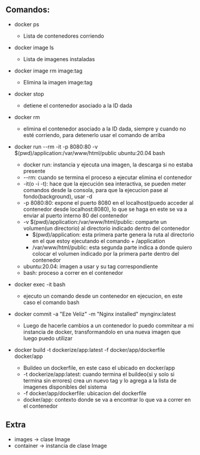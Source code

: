 ## Comandos: 

* docker ps
  * Lista de contenedores corriendo

* docker image ls
  * Lista de imagenes instaladas
* docker image rm image:tag
  * Elimina la imagen image:tag

* docker stop <container-id-here>
  * detiene el contenedor asociado a la ID dada
* docker rm <container-id-here>
  * elimina el contenedor asociado a la ID dada, siempre y cuando no esté corriendo, para detenerlo usar el comando de arriba

* docker run --rm -it -p 8080:80 -v $(pwd)/application:/var/www/html/public ubuntu:20.04 bash
  * docker run: instancia y ejecuta una imagen, la descarga si no estaba presente
  * --rm: cuando se termina el proceso a ejecutar elimina el contenedor
  * -it(o -i -t): hace que la ejecución sea interactiva, se pueden meter comandos desde la consola, para que la ejecucion pase al fondo(background), usar -d
  * -p 8080:80: expone el puerto 8080 en el localhost(puedo acceder al contenedor desde localhost:8080), lo que se haga en este se va a enviar al puerto interno 80 del contenedor
  * -v $(pwd)/application:/var/www/html/public: comparte un volumen(un directorio) al directorio indicado dentro del contenedor
    * $(pwd)/application: esta primera parte genera la ruta al directorio en el que estoy ejecutando el comando + /application
    * /var/www/html/public: esta segunda parte indica a donde quiero colocar el volumen indicado por la primera parte dentro del contenedor
  * ubuntu:20.04: imagen a usar y su tag correspondiente
  * bash: proceso a correr en el contenedor
* docker exec -it <container-id-here> bash
  * ejecuto un comando desde un contenedor en ejecucion, en este caso el comando bash

* docker commit -a "Eze Veliz" -m "Nginx installed" <container-id-here> mynginx:latest
  * Luego de hacerle cambios a un contenedor lo puedo commitear a mi instancia de docker, transformandolo en una nueva imagen que luego puedo utilizar

* docker build -t dockerize/app:latest -f docker/app/dockerfile docker/app
  * Buildeo un dockerfile, en este caso el ubicado en docker/app
  * -t dockerize/app:latest: cuando termina el buildeo(si y solo si termina sin errores) crea un nuevo tag y lo agrega a la lista de imagenes disponibles del sistema
  * -f docker/app/dockerfile: ubicacion del dockerfile
  * docker/app: contexto donde se va a encontrar lo que va a correr en el contenedor


## Extra

* images -> clase Image
* container -> instancia de clase Image